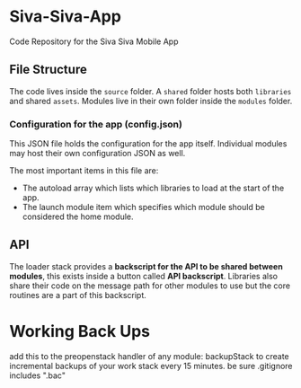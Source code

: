 # Siva-Siva-App
Code Repository for the Siva Siva Mobile App

## File Structure
The code lives inside the ```source``` folder. A ```shared``` folder hosts both ```libraries``` and shared ```assets```. Modules live in their own folder inside the ```modules``` folder.

### Configuration for the app (config.json)
This JSON file holds the configuration for the app itself. Individual modules may host their own configuration JSON as well.

The most important items in this file are:

* The autoload array which lists which libraries to load at the start of the app.
* The launch module item which specifies which module should be considered the home module.

## API
The loader stack provides a **backscript for the API to be shared between modules**, this exists inside a button called **API backscript**. Libraries also share their code on the message path for other modules to use but the core routines are a part of this backscript.




# Working Back Ups
  add this to the preopenstack handler of any module: 
backupStack  to create incremental backups of your work stack every 15 minutes. be sure .gitignore includes ".bac"
